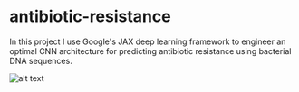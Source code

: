 # antibiotic-resistance

In this project I use Google's JAX deep learning framework to engineer an optimal CNN architecture for predicting antibiotic resistance using bacterial DNA sequences. 

![alt text](https://imgur.com/iVaCzZj)
